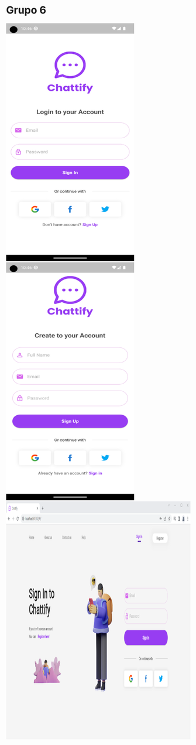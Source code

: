 # Grupo 6
<img src="https://github.com/INGESO-2023-1/grupo_6/blob/main/Screenshots/chattify_mobile_login.png" width="350" height="650">  <img src="https://github.com/INGESO-2023-1/grupo_6/blob/main/Screenshots/chattify_mobile_register.png" width="350" height="650">
<img src="https://github.com/INGESO-2023-1/grupo_6/blob/main/Screenshots/chattify_web.png" width="550" height="650">

